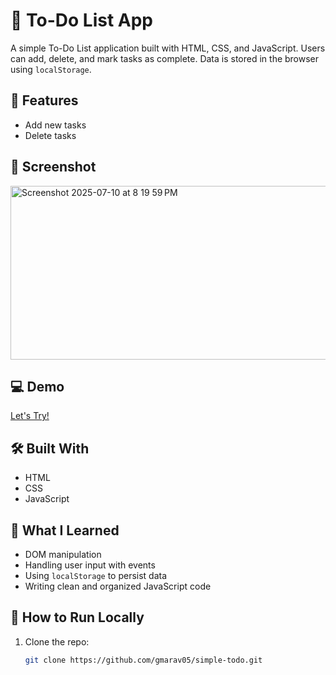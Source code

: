# 📝 To-Do List App

A simple To-Do List application built with HTML, CSS, and JavaScript. Users can add, delete, and mark tasks as complete. Data is stored in the browser using `localStorage`.

## 🚀 Features
- Add new tasks
- Delete tasks

## 📸 Screenshot
<!-- Optional: Add screenshot of your UI -->
<img width="562" height="278" alt="Screenshot 2025-07-10 at 8 19 59 PM" src="https://github.com/user-attachments/assets/3d41d4a3-25fb-46cd-b3b2-ffe127130ac7" />

## 💻 Demo
[Let's Try!](https:////mytodos-lists.netlify.app) <!-- Replace with your GitHub Pages link -->

## 🛠️ Built With
- HTML
- CSS
- JavaScript

## 🧠 What I Learned
- DOM manipulation
- Handling user input with events
- Using `localStorage` to persist data
- Writing clean and organized JavaScript code

## 📁 How to Run Locally
1. Clone the repo:
   ```bash
   git clone https://github.com/gmarav05/simple-todo.git
